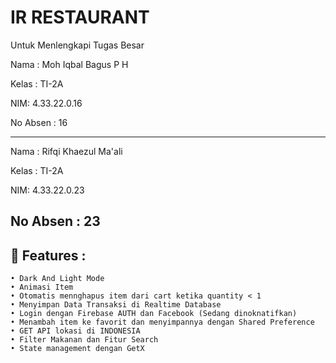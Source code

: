 # IR RESTAURANT

Untuk Menlengkapi Tugas Besar

Nama : Moh Iqbal Bagus P H

Kelas : TI-2A

NIM: 4.33.22.0.16

No Absen : 16


----------------------------------------------

Nama : Rifqi Khaezul Ma'ali

Kelas : TI-2A

NIM: 4.33.22.0.23

No Absen : 23
-----------------------------------------------

## 🚀 Features :
```
• Dark And Light Mode
• Animasi Item
• Otomatis mennghapus item dari cart ketika quantity < 1
• Menyimpan Data Transaksi di Realtime Database
• Login dengan Firebase AUTH dan Facebook (Sedang dinoknatifkan)
• Menambah item ke favorit dan menyimpannya dengan Shared Preference
• GET API lokasi di INDONESIA
• Filter Makanan dan Fitur Search
• State management dengan GetX


